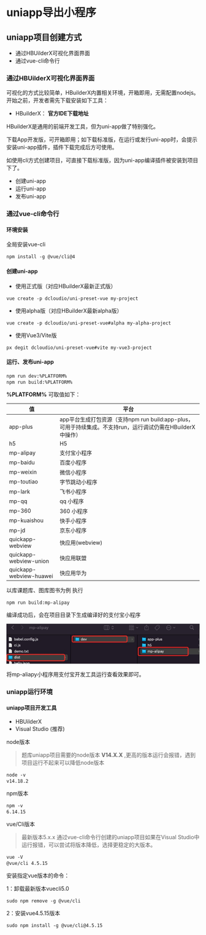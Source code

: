 # uniapp导出小程序

## uniapp项目创建方式

- 通过HBUilderX可视化界面界面
- 通过vue-cli命令行

### 通过HBUilderX可视化界面界面

可视化的方式比较简单，HBuilderX内置相关环境，开箱即用，无需配置nodejs。
开始之前，开发者需先下载安装如下工具：
- HBuilderX： **官方IDE下载地址** 

HBuilderX是通用的前端开发工具，但为uni-app做了特别强化。

下载App开发版，可开箱即用；如下载标准版，在运行或发行uni-app时，会提示安装uni-app插件，插件下载完成后方可使用。

如使用cli方式创建项目，可直接下载标准版，因为uni-app编译插件被安装到项目下了。

- 创建uni-app
- 运行uni-app
- 发布uni-app

### 通过vue-cli命令行

#### 环境安装

全局安装vue-cli

```
npm install -g @vue/cli@4
```
#### 创建uni-app

- 使用正式版（对应HBuilderX最新正式版）

```
vue create -p dcloudio/uni-preset-vue my-project
```
- 使用alpha版（对应HBuilderX最新alpha版）

```
vue create -p dcloudio/uni-preset-vue#alpha my-alpha-project
```

- 使用Vue3/Vite版


```
px degit dcloudio/uni-preset-vue#vite my-vue3-project

```

#### 运行、发布uni-app

```
npm run dev:%PLATFORM%
npm run build:%PLATFORM%
```

 **%PLATFORM%**  可取值如下：

| 值  |  平台 |
|---|---|
| app-plus  |  app平台生成打包资源（支持npm run build:app-plus，可用于持续集成。不支持run，运行调试仍需在HBuilderX中操作） |
|  h5 | H5  |
| mp-alipay  | 支付宝小程序  |
|  mp-baidu |  百度小程序 |
| mp-weixin  | 微信小程序  |
|  mp-toutiao |  字节跳动小程序 |
|  mp-lark |  飞书小程序 |
| mp-qq | qq 小程序  |
|  mp-360 | 360 小程序  |
|mp-kuaishou | 快手小程序|
| mp-jd| 京东小程序|
| quickapp-webview|快应用(webview) |
| quickapp-webview-union| 快应用联盟|
|quickapp-webview-huawei | 快应用华为 |

以库课题库、图库图书为例 执行 

```
npm run build:mp-alipay
```
编译成功后，会在项目目录下生成编译好的支付宝小程序

![输入图片说明](../images/1650766165562.jpg)

将mp-aliapy小程序用支付宝开发工具运行查看效果即可。

### uniapp运行环境

#### uniapp项目开发工具

- HBUilderX
- Visual Studio (推荐)

node版本 
> 题库uniapp项目需要的node版本 **V14.X.X** ,更高的版本运行会报错，遇到项目运行不起来可以降低node版本

```
node -v
v14.18.2
```

npm版本

```
npm -v
6.14.15
```

vue/Cli版本
> 最新版本5.x.x 通过vue-cli命令行创建的uniapp项目如果在Visual Studio中运行报错，可以尝试将版本降低，选择更稳定的大版本。

```
vue -V
@vue/cli 4.5.15
```

安装指定vue版本的命令：

1：卸载最新版本vuecli5.0


```
sudo npm remove -g @vue/cli

```

2：安装vue4.5.15版本

```
sudo npm install -g @vue/cli@4.5.15
```




